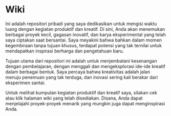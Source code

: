 # Wiki

Ini adalah repositori pribadi yang saya dedikasikan untuk mengisi waktu luang dengan kegiatan produktif dan kreatif. Di sini, Anda akan menemukan berbagai proyek kecil, gagasan inovatif, dan karya eksperimental yang telah saya ciptakan saat bersantai. Saya meyakini bahwa bahkan dalam momen kegembiraan tanpa tujuan khusus, terdapat potensi yang tak ternilai untuk mendapatkan inspirasi berharga dan pengetahuan baru.

Tujuan utama dari repositori ini adalah untuk menjembatani kesenangan dengan pembelajaran, dengan menggali dan mengeksplorasi ide-ide kreatif dalam berbagai bentuk. Saya percaya bahwa kreativitas adalah jalan menuju penemuan yang tak terduga, dan inovasi sering kali berakar dari eksperimen santai.

Untuk melihat kumpulan kegiatan produktif dan kreatif saya, silakan cek atau klik halaman wiki yang telah disediakan. Disana, Anda dapat menjelajahi proyek-proyek menarik yang mungkin juga dapat menginspirasi Anda.
